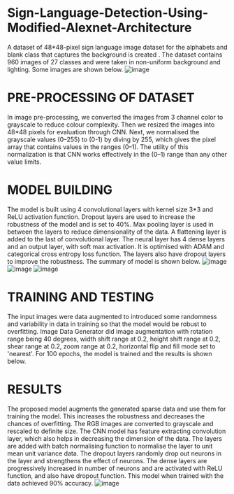 # Sign-Language-Detection-Using-Modified-Alexnet-Architecture
A dataset of 48*48-pixel sign language image dataset for the alphabets and blank class that captures the background is created . The dataset contains 960 images of 27 classes and were taken in non-uniform background and lighting. Some images are shown below.
![image](https://github.com/user-attachments/assets/e1f9466c-b092-4833-a249-5ac879d5fcc7)
# PRE-PROCESSING OF DATASET

In image pre-processing, we converted the images from 3 channel color to grayscale to reduce colour complexity. Then we resized the images into 48*48 pixels for evaluation through CNN. Next, we normalised the grayscale values (0–255) to (0-1) by diving by 255, which gives the pixel array that contains values in the ranges (0–1). The utility of this normalization is that CNN works effectively in the (0–1) range than any other value limits.
# MODEL BUILDING

The model is built using 4 convolutional layers with kernel size 3*3 and ReLU activation function. Dropout layers are used to increase the robustness of the model and is set to 40%. Max pooling layer is used in between the layers to reduce dimensionality of the data. A flattening layer is added to the last of convolutional layer. The neural layer has 4 dense layers and an output layer, with soft max activation. It is optimised with ADAM and categorical cross entropy loss function. The layers also have dropout layers to improve the robustness. The summary of model is shown below.
![image](https://github.com/user-attachments/assets/2756f24c-a56c-4483-aca7-735d51ffb3fb)
![image](https://github.com/user-attachments/assets/6b653291-2363-4f50-9cd7-428231a909ae)
![image](https://github.com/user-attachments/assets/371cbe52-2614-4351-b34e-6b896105ec4c)
# TRAINING AND TESTING
The input images were data augmented to introduced some randomness and variability in data in training so that the model would be robust to overfitting. Image Data Generator did image augmentation with rotation range being 40 degrees, width shift range at 0.2, height shift range at 0.2, shear range at 0.2, zoom range at 0.2, horizontal flip and fill mode set to 'nearest'.  For 100 epochs, the model is trained and the results is shown below.
# RESULTS
The proposed model augments the generated sparse data and use them for training the model. This increases the robustness and decreases the chances of overfitting. The RGB images are converted to grayscale and rescaled to definite size. The CNN model has feature extracting convolution layer, which also helps in decreasing the dimension of the data. The layers are added with batch normalising function to normalise the layer to unit mean unit variance data. The dropout layers randomly drop out neurons in the layer and strengthens the effect of neurons. The dense layers are progressively increased in number of neurons and are activated with ReLU function, and also have dropout function. This model when trained with the data achieved 90%  accuracy.
![image](https://github.com/user-attachments/assets/4bb79f31-533d-435c-8583-afee6afb7cef)
